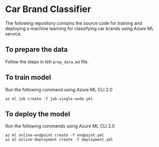 # Car Brand Classifier

The following repository contains the source code for training and deploying a machine learning for classifying car brands using Azure ML service.

## To prepare the data

Follow the steps in teh `prep_data.md` file.

## To train model

Run the following command using Azure ML CLI 2.0

```
az ml job create -f job-single-node.yml
```

## To deploy the model

Run the following commands using Azure ML CLI 2.0

```
az ml online-endpoint create -f endpoint.yml
az ml online-deployment create -f deployment.yml
```